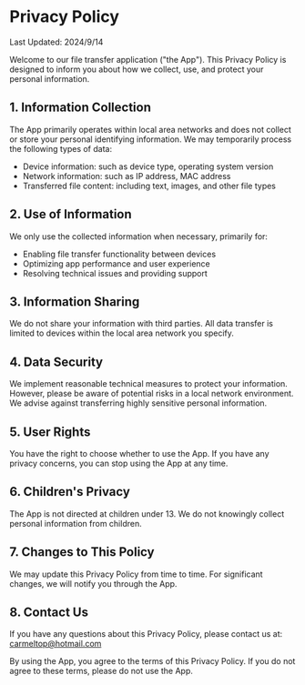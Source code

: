 # Privacy Policy

Last Updated: 2024/9/14

Welcome to our file transfer application ("the App"). This Privacy Policy is designed to inform you about how we collect, use, and protect your personal information.

## 1. Information Collection

The App primarily operates within local area networks and does not collect or store your personal identifying information. We may temporarily process the following types of data:

- Device information: such as device type, operating system version
- Network information: such as IP address, MAC address
- Transferred file content: including text, images, and other file types

## 2. Use of Information

We only use the collected information when necessary, primarily for:

- Enabling file transfer functionality between devices
- Optimizing app performance and user experience
- Resolving technical issues and providing support

## 3. Information Sharing

We do not share your information with third parties. All data transfer is limited to devices within the local area network you specify.

## 4. Data Security

We implement reasonable technical measures to protect your information. However, please be aware of potential risks in a local network environment. We advise against transferring highly sensitive personal information.

## 5. User Rights

You have the right to choose whether to use the App. If you have any privacy concerns, you can stop using the App at any time.

## 6. Children's Privacy

The App is not directed at children under 13. We do not knowingly collect personal information from children.

## 7. Changes to This Policy

We may update this Privacy Policy from time to time. For significant changes, we will notify you through the App.

## 8. Contact Us

If you have any questions about this Privacy Policy, please contact us at: carmeltop@hotmail.com

By using the App, you agree to the terms of this Privacy Policy. If you do not agree to these terms, please do not use the App.
